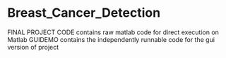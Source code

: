 # Breast_Cancer_Detection
FINAL PROJECT CODE contains raw matlab code for direct execution on Matlab
GUIDEMO contains the independently runnable code for the gui version of project
